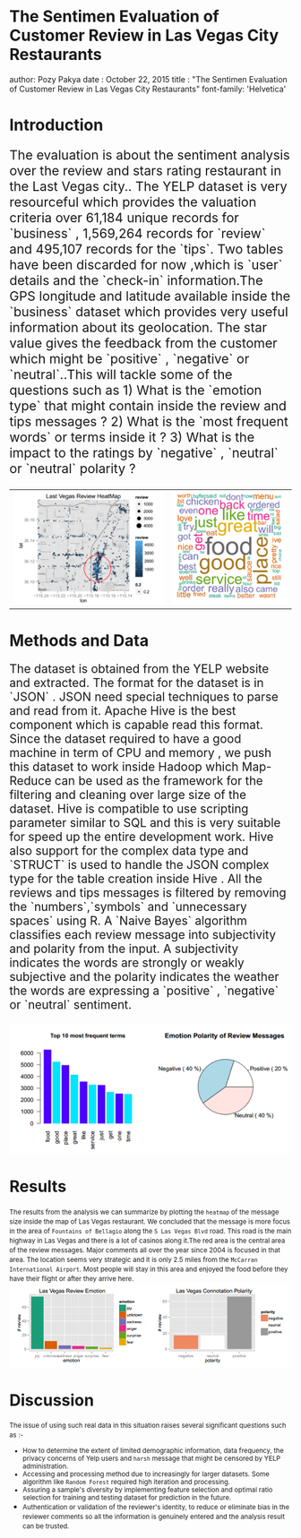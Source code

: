 The Sentimen Evaluation of Customer Review in Las Vegas City Restaurants
========================================================
author: Pozy Pakya
date  : October 22, 2015
title : "The Sentimen Evaluation of Customer Review in Las Vegas City Restaurants"
font-family: 'Helvetica'

Introduction
========================================================

<p style="font-size:23px">The evaluation is about the sentiment analysis over the review and stars rating restaurant in the Last Vegas city.. The YELP dataset is very resourceful which provides the valuation criteria over 61,184  unique records for `business` , 1,569,264 records for `review` and 495,107 records for the `tips`. Two tables have been discarded for now ,which is `user` details and the `check-in` information.The GPS longitude and latitude available inside the `business` dataset which provides very useful information about its geolocation. The star value gives the feedback from the customer which might be `positive` , `negative` or `neutral`..This will tackle some of the questions such as 1) What is the `emotion type` that might contain inside the review and tips messages ? 2) What is the `most frequent words` or terms inside it ? 3) What is the impact to the ratings by `negative` , `neutral` or `neutral` polarity ?</p>
<div align=middle ><table width="0%" border="0">
  <tr>
    <td><img src="results4.png"/></td>
    <td><img src="results5.png"/></td>
  </tr>
</table></div>

Methods and Data
========================================================

<p style="font-size:21px">The dataset is obtained from the YELP website and extracted. The format for the dataset is in `JSON` . JSON need special techniques to parse and read from it. Apache Hive is the best component which is capable read this format. Since the dataset required to have a good machine in term of CPU and memory , we push this dataset to work inside Hadoop which Map-Reduce can be used as the framework for the filtering and cleaning over large size of the dataset. Hive is compatible to use scripting parameter similar to SQL and this is very suitable for speed up the entire development work. Hive also support for the complex data type and  `STRUCT` is used to handle the JSON complex type for the table creation inside Hive . All the reviews and tips messages is filtered by removing the `numbers`,`symbols` and `unnecessary spaces` using R. A `Naive Bayes` algorithm classifies each review message into subjectivity and polarity from the input. A subjectivity indicates the words are strongly or weakly subjective and the polarity indicates the weather the words are expressing a `positive` , `negative` or `neutral` sentiment.</p> 
<div align=middle ><img src="results3.png"/></div>

Results
========================================================
<small>The results from the analysis we can summarize by plotting the `heatmap` of the message size inside the map of Las Vegas restaurant. We concluded that the message is more focus in the area of  `Fountains of Bellagio` along the `S Las Vegas Blvd` road. This road is the main highway in Las Vegas and there is a lot of casinos along it.The red area is the central area of the review messages. Major comments all over the year since 2004 is focused in that area. The location seems very strategic and it is only 2.5 miles from the `McCarran International Airport`. Most people will stay in this area and enjoyed the food before they have their flight or after they arrive here.</small>
<img src="results1.png"/>

Discussion
========================================================
<small>The issue of using such real data in this  situation raises several significant questions such as :- 

* How to determine the extent of limited demographic information, data frequency, the privacy concerns of Yelp users and `harsh` message that might be censored by YELP administration.
* Accessing and processing method due to increasingly for larger datasets. Some algorithm like `Random Forest` required high iteration and processing. 
* Assuring a sample's diversity by implementing feature selection and optimal ratio selection for training and testing dataset for prediction in the future.
* Authentication or validation of the reviewer's identity, to reduce or eliminate bias in the reviewer comments so all the information is genuinely entered and the analysis result can be trusted.</small>



